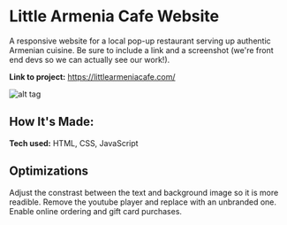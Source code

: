 # Little Armenia Cafe Website
A responsive website for a local pop-up restaurant serving up authentic Armenian cuisine. 
Be sure to include a link and a screenshot (we're front end devs so we can actually see our work!).

**Link to project:** https://littlearmeniacafe.com/

![alt tag](https://i.ibb.co/58zk0nJ/Little-Armenia-Cafe.png) 

## How It's Made:

**Tech used:** HTML, CSS, JavaScript

## Optimizations
Adjust the constrast between the text and background image so it is more readible. Remove the youtube player and replace with an unbranded one. Enable online ordering and gift card purchases.
